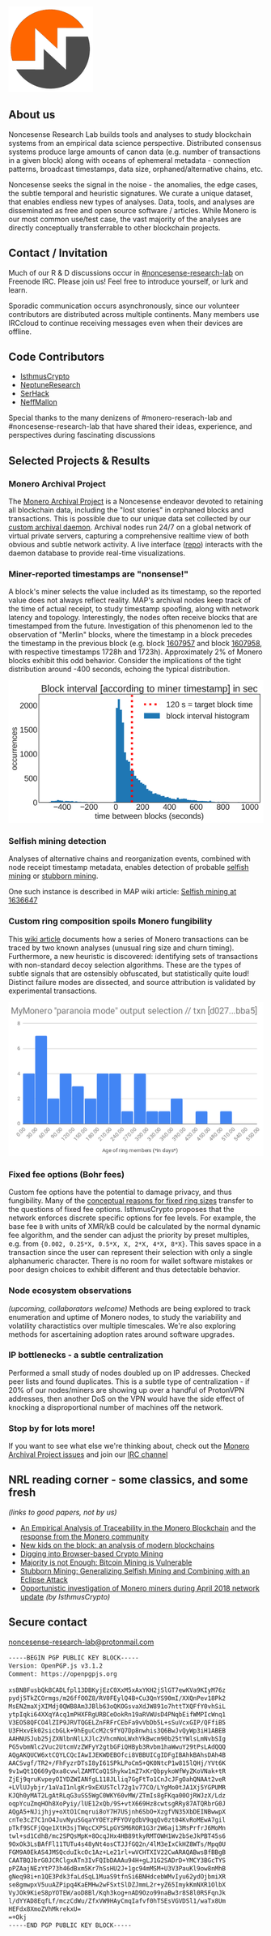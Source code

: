 ![low_quality_rough_logo_small.png](low_quality_rough_logo_small.png)

## About us
Noncesense Research Lab builds tools and analyses to study blockchain systems from an empirical data science perspective. Distributed consensus systems produce large amounts of canon data (e.g. number of transactions in a given block) along with oceans of ephemeral metadata - connection patterns, broadcast timestamps, data size, orphaned/alternative chains, etc. 

Noncesense seeks the signal in the noise - the anomalies, the edge cases, the subtle temporal and heuristic signatures. We curate a unique dataset, that enables endless new types of analyses. Data, tools, and analyses are disseminated as free and open source software / articles. While Monero is our most common use/test case, the vast majority of the analyses are directly conceptually transferrable to other blockchain projects.

## Contact / Invitation  
Much of our R & D discussions occur in [#noncesense-research-lab](https://www.irccloud.com/invite?channel=%23noncesense-research-lab&hostname=chat.freenode.net&port=6697&ssl=1) on Freenode IRC. Please join us! Feel free to introduce yourself, or lurk and learn.

Sporadic communication occurs asynchronously, since our volunteer contributors are distributed across multiple continents. Many members use IRCcloud to continue receiving messages even when their devices are offline. 

## Code Contributors 
-  [IsthmusCrypto](https://github.com/mitchellpkt)
-  [NeptuneResearch](https://github.com/neptuneresearch)
-  [SerHack](https://github.com/serhack)
-  [NeffMallon](https://github.com/neffmallon)

Special thanks to the many denizens of #monero-reserach-lab and #noncesense-research-lab that have shared their ideas, experience, and perspectives during fascinating discussions


## Selected Projects & Results
### Monero Archival Project 
The [Monero Archival Project](https://github.com/mitchellpkt/monero_archival_project) is a Noncesense endeavor devoted to retaining all blockchain data, including the "lost stories" in orphaned blocks and transactions. This is possible due to our unique data set collected by our [custom archival daemon](https://github.com/neptuneresearch/monerod-archive). Archival nodes run 24/7 on a global network of virtual private servers, capturing a comprehensive realtime view of both obvious and subtle network activity. A live interface ([repo](https://github.com/neptuneresearch/monero-archive-monitor)) interacts with the daemon database to provide real-time visualizations.

###  Miner-reported timestamps are "nonsense!"
A block's miner selects the value included as its timestamp, so the reported value does not always reflect reality. MAP's archival nodes keep track of the time of actual receipt, to study timestamp spoofing, along with network latency and topology. Interestingly, the nodes often receive blocks that are timestamped from the future. Investigation of this phenomenon led to the observation of "Merlin" blocks, where the timestamp in a block precedes the timestamp in the previous block (e.g. block [1607957](https://moneroexplorer.com/search?value=1607957) and block [1607958](https://moneroexplorer.com/search?value=1607958), with respective timestamps 1728h and 1723h). Approximately 2% of Monero blocks exhibit this odd behavior. Consider the implications of the tight distribution around -400 seconds, echoing the typical distribution.

![image.png](/images/merlin_blocks.png)

### Selfish mining detection
Analyses of alternative chains and reorganization events, combined with node receipt timestamp metadata, enables detection of probable [selfish mining](https://arxiv.org/abs/1311.0243) or [stubborn mining](https://eprint.iacr.org/2015/796.pdf).

One such instance is described in MAP wiki article: [Selfish mining at 1636647](https://github.com/Mitchellpkt/monero_archival_project/wiki/Selfish-mining-at-1636647) 

### Custom ring composition spoils Monero fungibility
This [wiki article](https://github.com/Mitchellpkt/monero_archival_project/wiki/Custom-ring-composition-spoils-Monero-fungibility) documents how a series of Monero transactions can be traced by two known analyses (unusual ring size and churn timing). Furthermore, a new heuristic is discovered: identifying sets of transactions with non-standard decoy selection algorithms. These are the types of subtle signals that are ostensibly obfuscated, but statistically quite loud! Distinct failure modes are dissected, and source attribution is validated by experimental transactions.

![image.png](images/MyMonero_TEST_41_ring_member.png)

### Fixed fee options (Bohr fees)
Custom fee options have the potential to damage privacy, and thus fungibility. Many of the [conceptual reasons for fixed ring sizes](https://github.com/monero-project/monero/issues/4229#issuecomment-415139034) transfer to the questions of fixed fee options. IsthmusCrypto proposes that the network enforces discrete specific options for fee levels. For example, the base fee `B` with units of XMR/kB could be calculated by the normal dynamic fee algorithm, and the sender can adjust the priority by preset multiples, e.g. from `{0.002, 0.25*X, 0.5*X, X, 2*X, 4*X, 8*X}`. This saves space in a transaction since the user can represent their selection with only a single alphanumeric character. There is no room for wallet software mistakes or poor design choices to exhibit different and thus detectable behavior.

### Node ecosystem observations 
*(upcoming, collaborators welcome)* Methods are being explored to track enumeration and uptime of Monero nodes, to study the variability and volatility charactistics over multiple timescales. We're also exploring methods for ascertaining adoption rates around software upgrades.

### IP bottlenecks - a subtle centralization 
Performed a small study of nodes doubled up on IP addresses. Checked peer lists and found duplicates. This is a subtle type of centralization - if 20% of our nodes/miners are showing up over a handful of ProtonVPN addresses, then another DoS on the VPN would have the side effect of knocking a disproportional number of machines off the network.	

### Stop by for lots more!
If you want to see what else we're thinking about, check out the [Monero Archival Project issues](https://github.com/Mitchellpkt/monero_archival_project/issues) and join our [IRC channel](https://www.irccloud.com/invite?channel=%23noncesense-research-lab&hostname=chat.freenode.net&port=6697&ssl=1)

## NRL reading corner - some classics, and some fresh
*(links to good papers, not by us)*
-  [An Empirical Analysis of Traceability in the Monero Blockchain](https://arxiv.org/pdf/1704.04299.pdf) and the [response from the Monero community](https://getmonero.org/2018/03/29/response-to-an-empirical-analysis-of-traceability.html)
-  [New kids on the block: an analysis of modern blockchains](https://allquantor.at/blockchainbib/pdf/anderson2016new.pdf)
-  [Digging into Browser-based Crypto Mining](https://arxiv.org/pdf/1808.00811.pdf)
-  [Majority is not Enough: Bitcoin Mining is Vulnerable](https://arxiv.org/abs/1311.0243)
-  [Stubborn Mining: Generalizing Selfish Mining and Combining with an Eclipse Attack](https://eprint.iacr.org/2015/796.pdf)
-  [Opportunistic investigation of Monero miners during April 2018 network update](https://hackernoon.com/opportunistic-investigation-of-monero-miners-during-march-2018-network-update-cfd6ad8a027f) *(by IsthmusCrypto)*

## Secure contact

[noncesense-research-lab@protonmail.com](mailto:noncesense-research-lab@protonmail.com)

```
-----BEGIN PGP PUBLIC KEY BLOCK-----
Version: OpenPGP.js v3.1.2
Comment: https://openpgpjs.org

xsBNBFusbQkBCADLfpl13DBKyjEzC0XxM5xAxYKH2jSlGT7ewKVa9KIyM76z
pydj5TkZCOrmgs/m26ffOOZ8/RV0FEylQ4B+Cu3QnYS90mI/XXQnPev18Pk2
MsEN2maXjXIMdj0QWB8Am3JBlb63oQKOGsvaXdJW891o7httTXQFfY0vhSiL
ytpIqki64XXqYAcq1mPHXFRgURBCeOokRn19aRVWUsD4PNqbEifWMPIcWnq1
V3EO58QFCO4lZIP9JRVTQGELZnFRFrCEbFa9vVbDb5L+sSuVcxGIP/QFfiB5
U3FHxvEk02sicbGLk+9hEguCcM2c9fYQ7Dp8nwhis3Q6BwJvQyWp3iH1ABEB
AAHNUSJub25jZXNlbnNlLXJlc2VhcmNoLWxhYkBwcm90b25tYWlsLmNvbSIg
PG5vbmNlc2Vuc2UtcmVzZWFyY2gtbGFiQHByb3Rvbm1haWwuY29tPsLAdQQQ
AQgAKQUCW6xtCQYLCQcIAwIJEKWDEBOfci8VBBUICgIDFgIBAhkBAhsDAh4B
AACSvgf/TR2+/FhFyzrDTsI8yI61SPkLPoCm5+QK0NtcP1w815lQHj/YVt6K
9v1wQt1Q669yQxa8cvwlZAMTCoQ1Shykw1mZ7xKrQbpykoWfWyZKoVNak+tR
ZjEj9qruKvpeyOIYDZWIANfgL118JLliq7GgFtTo1CnJcJFgOahQNAAt2veR
+LVlUJybjr/1aVaI1nlgKr9xEXUSTcl72g1v77CO/LYgMo0tJA1Xj5YGPUMR
KJQh0yMAT2LgAtRLqG3uSS5WgC0WKY60vMW/ZTmIs8gFKqa00OjRWJzX/Ldz
oqpYcuZmqHOh8XoPyiy/lUE12xQb/9S+vtX669Hz8cwtsgRRy87ATQRbrG0J
AQgA5+NJijhjy+oXtO1Cmqrui8oY7H7USjnh6SbO+XzgfVN35XbDEINBwwpX
cnTe3cZ7C1nO4JuvNyuSGqaYYOEYzPFYOVgdbV9qqQv0zt04KvRoMEwA7gil
pTkf9SCFjQqe1XtH3sjTWqcCXPSLpGYSM6ROR1G3r2W6aj13MsPrfrJ6MoMn
twl+sd1CdhB/mc2SPQsMpK+8OcqJHx4HB89tkyRMTOWH1Wv2bSeJkPBT45s6
9OxOk3LsBAfFl11TUTu4s48yNt4osCTJJfGQ2n/4lM3eIxCkHZ8WTs/Mpq0U
FGM9A0EkAS4JMSQcduIkcOc1Az+Le21rl+wVCHTXIV22CwARAQABwsBfBBgB
CAATBQJbrG0JCRClgxATn3IvFQIbDAAAu94H+gLJ1G2SADrD+YMCY3BGcTYS
pPZAajNEzYtP73h46dBxm5Kr7hSsHU2J+1gc94mMSM+U3V3PauKl9ow8nMhB
gNeq98i+n1QE3Pdk3faLdSqL1MuaS9tfnSi6BNHdcebWMvIyu62ydOjbmiXR
se8gmwpxV5uuAZPipq4KaEMHw2wFSxtSlDZJmmL2r+yZ65ImykKmNXR1OlbX
VyJOk9KieS8pYOTEW/aoD8Bl/Kqh3kog+nAD9Ozo99naBw3r8S8l0RSFqnJk
l/dYYAD8EqfLf/mczCdWu/ZfxVW9HAyCmqIafvf0hTSEsVGVDSl1/waTx8Um
HEFdx8XmoZVhMkrekxU=
=+Okj
-----END PGP PUBLIC KEY BLOCK-----
```

